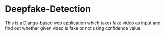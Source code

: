 # Deepfake-Detection
This is a Django-based web application which takes fake video as input and find out whether given video is fake or not using confidence value.
